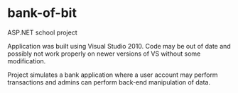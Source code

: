 # bank-of-bit
ASP.NET school project

Application was built using Visual Studio 2010. Code may be out of date
and possibly not work properly on newer versions of VS without some modification.

Project simulates a bank application where a user account may perform transactions
and admins can perform back-end manipulation of data.
